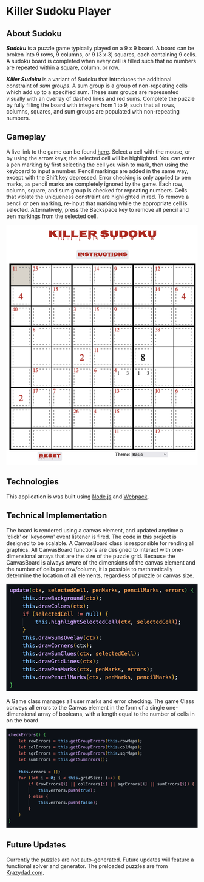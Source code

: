 # Killer Sudoku Player

## About Sudoku
 **_Sudoku_** is a puzzle game typically played on a 9 x 9 board. A board can be broken into 9 rows, 9 columns, or 9 (3 x 3) squares, each containing 9 cells. A sudoku board is completed when every cell is filled such that no numbers are repeated within a square, column, or row.

**_Killer Sudoku_** is a variant of Sudoku that introduces the additional constraint of *sum groups*. A sum group is a group of non-repeating cells which add up to a specified sum. These sum groups are represented visually with an overlay of dashed lines and red sums. Complete the puzzle by fully filling the board with integers from 1 to 9, such that all rows, columns, squares, and sum groups are populated with non-repeating numbers.

## Gameplay
A live link to the game can be found [here](https://monkwire3.github.io).
Select a cell with the mouse, or by using the arrow keys; the selected cell will be highlighted. You can enter a pen marking by first selecting the cell you wish to mark, then using the keyboard to input a number. 
Pencil markings are added in the same way, except with the Shift key depressed. 
Error checking is only applied to pen marks, as pencil marks are completely ignored by the game. Each row, column, square, and sum group is checked for repeating numbers. Cells that violate the uniqueness constraint are highlighted in red.
To remove a pencil or pen marking, re-input that marking while the appropriate cell is selected. Alternatively, press the Backspace key to remove all pencil and pen markings from the selected cell.

![Example Puzzle](/assets/PuzzleGraphic.png)


## Technologies
This application is was built using [Node.js](https://nodejs.org/en/) and [Webpack](https://webpack.js.org/).

## Technical Implementation
The board is rendered using a canvas element, and updated anytime a 'click' or 'keydown' event listener is fired. The code in this project is designed to be scalable. A CanvasBoard class is responsible for rending all graphics. All CanvasBoard functions are designed to interact with one-dimensional arrays that are the size of the puzzle grid. Because the CanvasBoard is always aware of the dimensions of the canvas element and the number of cells per row/column, it is possible to mathmatically determine the location of all elements, regardless of puzzle or canvas size.

![CanvasBoard update code](/assets/canvasUpdateCode.png)

A Game class manages all user marks and error checking. The game Class conveys all errors to the Canvas element in the form of a single one-dimensional array of booleans, with a length equal to the number of cells in on the board. 

![Game error checking code](/assets/checkErrorsCode.png)

## Future Updates
Currently the puzzles are not auto-generated. Future updates will feature a functional solver and generator. The preloaded puzzles are from [Krazydad.com](https://krazydad.com/killersudoku/).


